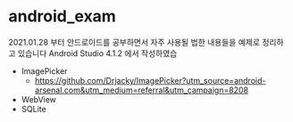 # android_exam
2021.01.28 부터 안드로이드를 공부하면서 자주 사용될 법한 내용들을 예제로 정리하고 있습니다
Android Studio 4.1.2 에서 작성하였습

+ ImagePicker
  + https://github.com/Drjacky/ImagePicker?utm_source=android-arsenal.com&utm_medium=referral&utm_campaign=8208
+ WebView
+ SQLite
